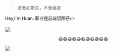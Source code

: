 > 逝者如斯夫，不舍昼夜

Hey,I'm Huan. 职业是前端切图仔👉

<img src='https://i.loli.net/2018/11/05/5be04f914cfb0.gif'>

<p style='text-align:center;'>😃😃😃😃😃😃😃😃😃😃😃</p>



<img src="https://ws3.sinaimg.cn/large/005BYqpgly1fyhuwm5hakg30p001ojsx.jpg"/>